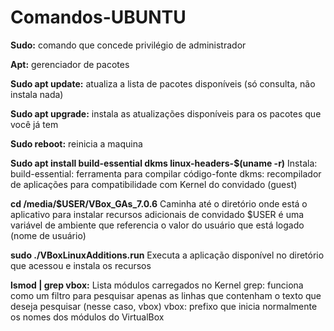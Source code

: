 # Comandos-UBUNTU
**Sudo:** comando que concede privilégio de administrador

**Apt:** gerenciador de pacotes

**Sudo apt update:** atualiza a lista de pacotes disponíveis (só consulta, não instala nada)

**Sudo apt upgrade:** instala as atualizações disponíveis para os pacotes que você já tem

**Sudo reboot:** reinicia a maquina

**Sudo apt install build-essential dkms linux-headers-$(uname -r)**
Instala: build-essential: ferramenta para compilar código-fonte
dkms: recompilador de aplicações para compatibilidade com Kernel do convidado (guest)

**cd /media/$USER/VBox_GAs_7.0.6**
Caminha até o diretório onde está o aplicativo para instalar recursos adicionais de convidado
$USER é uma variável de ambiente que referencia o valor do usuário que está logado (nome de usuário)

**sudo ./VBoxLinuxAdditions.run**
Executa a aplicação disponível no diretório que acessou e instala os recursos

**lsmod | grep vbox:**
Lista módulos carregados no Kernel
grep: funciona como um filtro para pesquisar apenas as linhas que contenham o texto que deseja pesquisar (nesse caso, vbox)
vbox: prefixo que inicia normalmente os nomes dos módulos do VirtualBox
